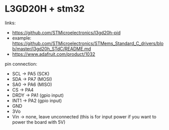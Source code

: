 # L3GD20H + stm32

links:

- https://github.com/STMicroelectronics/l3gd20h-pid
- example: https://github.com/STMicroelectronics/STMems_Standard_C_drivers/blob/master/l3gd20h_STdC/README.md
- https://www.adafruit.com/product/1032

pin connection:

- SCL -> PA5 (SCK)
- SDA -> PA7 (MOSI)
- SA0 -> PA6 (MISO)
- CS -> PA4
- DRDY -> PA1 (gpio input)
- INT1 -> PA2 (gpio input)
- GND
- 3Vo
- Vin -> none, leave unconnected (this is for input power if you want to power the board with 5V)

